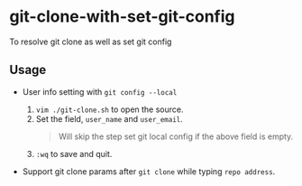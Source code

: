 # git-clone-with-set-git-config

To resolve git clone as well as set git config

## Usage

- User info setting with `git config --local`

  1. `vim ./git-clone.sh` to open the source.
  2. Set the field, `user_name` and `user_email`.
     > Will skip the step set git local config if the above field is empty.
  3. `:wq` to save and quit.

- Support git clone params after `git clone` while typing `repo address`.
